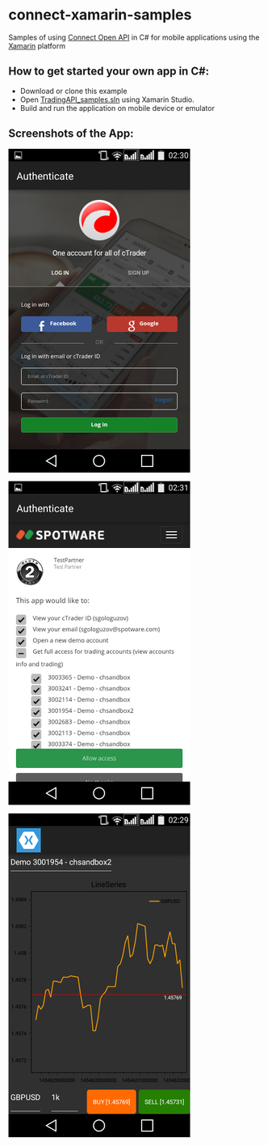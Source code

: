 # connect-xamarin-samples
Samples of using [Connect Open API](https://connect.spotware.com/documentation/section/api-reference) in C# for mobile applications using the [Xamarin](https://xamarin.com/) platform

## How to get started your own app in C#:
* Download or clone this example
* Open [TradingAPI_samples.sln](https://github.com/spotware/connect-csharp-samples/blob/master/TradingAPI_samples.sln) using Xamarin Studio.
* Build and run the application on mobile device or emulator

## Screenshots of the App:
![Auth page](https://raw.githubusercontent.com/spotware/spotware.github.io/master/screenshots/Screenshot_2016-02-05-02-30-42.png "Auth page")

![Access rights page](https://raw.githubusercontent.com/spotware/spotware.github.io/master/screenshots/Screenshot_2016-02-05-02-31-02.png "Access rights page")

![The main page](https://raw.githubusercontent.com/spotware/spotware.github.io/master/screenshots/Screenshot_2016-02-05-02-29-50.png "The main page")


